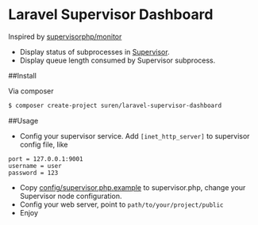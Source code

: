 # Laravel Supervisor Dashboard

Inspired by [supervisorphp/monitor](https://github.com/supervisorphp/monitor)

- Display status of subprocesses in [Supervisor](http://supervisord.org/).
- Display queue length consumed by Supervisor subprocess.

##Install

Via composer

``` bash
$ composer create-project suren/laravel-supervisor-dashboard
```

##Usage

- Config your supervisor service. Add `[inet_http_server]` to supervisor config file, like  
```
port = 127.0.0.1:9001
username = user
password = 123
```
- Copy [config/supervisor.php.example](config/supervisor.php.example) to supervisor.php, change your Supervisor node configuration. 
- Config your web server, point to `path/to/your/project/public`
- Enjoy